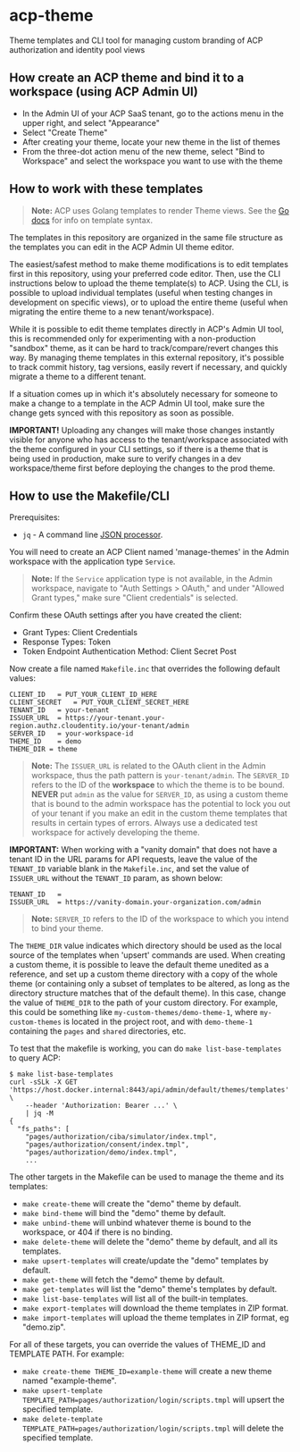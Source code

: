 # acp-theme

Theme templates and CLI tool for managing custom branding of ACP authorization and identity pool views

## How create an ACP theme and bind it to a workspace (using ACP Admin UI)

- In the Admin UI of your ACP SaaS tenant, go to the actions menu in the upper right, and select "Appearance"
- Select "Create Theme"
- After creating your theme, locate your new theme in the list of themes
- From the three-dot action menu of the new theme, select "Bind to Workspace" and select the workspace you want to use with the theme

## How to work with these templates

> **Note:** ACP uses Golang templates to render Theme views. See the [Go docs](https://pkg.go.dev/text/template) for info on template syntax.

The templates in this repository are organized in the same file structure as the templates you can edit in the ACP Admin UI theme editor.

The easiest/safest method to make theme modifications is to edit templates first in this repository, using your preferred code editor. Then, use the CLI instructions below to upload the theme template(s) to ACP. Using the CLI, is possible to upload individual templates (useful when testing changes in development on specific views), or to upload the entire theme (useful when migrating the entire theme to a new tenant/workspace).

While it is possible to edit theme templates directly in ACP's Admin UI tool, this is recommended only for experimenting with a non-production "sandbox" theme, as it can be hard to track/compare/revert changes this way. By managing theme templates in this external repository, it's possible to track commit history, tag versions, easily revert if necessary, and quickly migrate a theme to a different tenant.

If a situation comes up in which it's absolutely necessary for someone to make a change to a template in the ACP Admin UI tool, make sure the change gets synced with this repository as soon as possible.

**IMPORTANT!** Uploading any changes will make those changes instantly visible for anyone who has access to the tenant/workspace associated with the theme configured in your CLI settings, so if there is a theme that is being used in production, make sure to verify changes in a dev workspace/theme first before deploying the changes to the prod theme.

## How to use the Makefile/CLI

Prerequisites:
- `jq` - A command line [JSON processor](https://github.com/stedolan/jq).

You will need to create an ACP Client named 'manage-themes' in the Admin workspace with the application type `Service`.

> **Note:** If the `Service` application type is not available, in the Admin workspace, navigate to "Auth Settings > OAuth," and under "Allowed Grant types," make sure "Client credentials" is selected.

Confirm these OAuth settings after you have created the client:

* Grant Types: Client Credentials
* Response Types: Token
* Token Endpoint Authentication Method: Client Secret Post

Now create a file named `Makefile.inc` that overrides the following default values:
```
CLIENT_ID	= PUT_YOUR_CLIENT_ID_HERE
CLIENT_SECRET	= PUT_YOUR_CLIENT_SECRET_HERE
TENANT_ID	= your-tenant
ISSUER_URL	= https://your-tenant.your-region.authz.cloudentity.io/your-tenant/admin
SERVER_ID	= your-workspace-id
THEME_ID	= demo
THEME_DIR = theme
```

> **Note:** The `ISSUER_URL` is related to the OAuth client in the Admin workspace, thus the path pattern is `your-tenant/admin`. The `SERVER_ID` refers to the ID of the **workspace** to which the theme is to be bound. **NEVER** put `admin` as the value for `SERVER_ID`, as using a custom theme that is bound to the admin workspace has the potential to lock you out of your tenant if you make an edit in the custom theme templates that results in certain types of errors. Always use a dedicated test workspace for actively developing the theme.

**IMPORTANT:** When working with a "vanity domain" that does not have a tenant ID in the URL params for API requests, leave the value of the `TENANT_ID` variable blank in the `Makefile.inc`, and set the value of `ISSUER_URL` without the `TENANT_ID` param, as shown below:

```
TENANT_ID	=
ISSUER_URL	= https://vanity-domain.your-organization.com/admin
```

> **Note:** `SERVER_ID` refers to the ID of the workspace to which you intend to bind your theme.

The `THEME_DIR` value indicates which directory should be used as the local source of the templates when 'upsert' commands are used. When creating a custom theme, it is possible to leave the default theme unedited as a reference, and set up a custom theme directory with a copy of the whole theme (or containing only a subset of templates to be altered, as long as the directory structure matches that of the default theme). In this case, change the value of `THEME_DIR` to the path of your custom directory. For example, this could be something like `my-custom-themes/demo-theme-1`, where `my-custom-themes` is located in the project root, and with `demo-theme-1` containing the `pages` and `shared` directories, etc.

To test that the makefile is working, you can do `make list-base-templates` to query ACP:
```
$ make list-base-templates
curl -sSLk -X GET 'https://host.docker.internal:8443/api/admin/default/themes/templates' \
	--header 'Authorization: Bearer ...' \
	| jq -M
{
  "fs_paths": [
    "pages/authorization/ciba/simulator/index.tmpl",
    "pages/authorization/consent/index.tmpl",
    "pages/authorization/demo/index.tmpl",
    ...
```

The other targets in the Makefile can be used to manage the theme and its templates:

- `make create-theme` will create the "demo" theme by default.
- `make bind-theme` will bind the "demo" theme by default.
- `make unbind-theme` will unbind whatever theme is bound to the workspace, or 404 if there is no binding.
- `make delete-theme` will delete the "demo" theme by default, and all its templates.
- `make upsert-templates` will create/update the "demo" templates by default.
- `make get-theme` will fetch the "demo" theme by default.
- `make get-templates` will list the "demo" theme's templates by default.
- `make list-base-templates` will list all of the built-in templates.
- `make export-templates` will download the theme templates in ZIP format.
- `make import-templates` will upload the theme templates in ZIP format, eg "demo.zip".

For all of these targets, you can override the values of THEME_ID and TEMPLATE PATH.
For example:

- `make create-theme THEME_ID=example-theme` will create a new theme named "example-theme".
- `make upsert-template TEMPLATE_PATH=pages/authorization/login/scripts.tmpl` will upsert the specified template.
- `make delete-template TEMPLATE_PATH=pages/authorization/login/scripts.tmpl` will delete the specified template.
